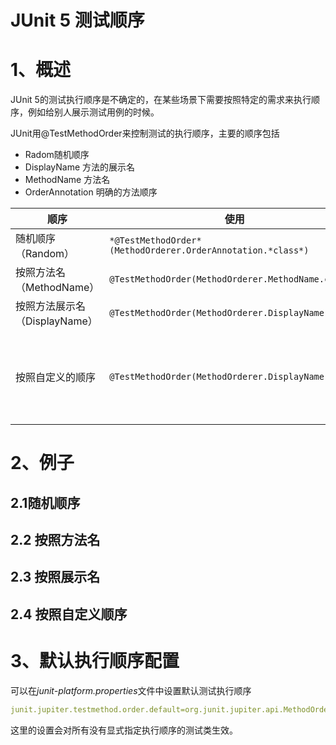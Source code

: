 # JUnit 5 测试顺序

# 1、概述

JUnit 5的测试执行顺序是不确定的，在某些场景下需要按照特定的需求来执行顺序，例如给别人展示测试用例的时候。

JUnit用@TestMethodOrder来控制测试的执行顺序，主要的顺序包括

- Radom随机顺序
- DisplayName 方法的展示名
- MethodName 方法名
- OrderAnnotation 明确的方法顺序

| 顺序                   | 使用                                                          | 描述                                       |
|----------------------|-------------------------------------------------------------|------------------------------------------|
| 随机顺序（Random）         | `*@TestMethodOrder*(MethodOrderer.OrderAnnotation.*class*)` | 随机顺序                                     |
| 按照方法名（MethodName）    | `@TestMethodOrder(MethodOrderer.MethodName.class)`          | 按照方法名名的字母顺序                              |
| 按照方法展示名（DisplayName） | `@TestMethodOrder(MethodOrderer.DisplayName.class)`         | 需要配合`@DisplayName`                       |
| 按照自定义的顺序             | `@TestMethodOrder(MethodOrderer.DisplayName.class)`         | 需要`@Order`来确定方法的顺序，顺序数字越小，方法越先执行；数字可以是负数 |

# 2、例子

## 2.1随机顺序

## 2.2 按照方法名


## 2.3 按照展示名


## 2.4 按照自定义顺序


# 3、默认执行顺序配置

可以在*junit-platform.properties*文件中设置默认测试执行顺序

```yaml
junit.jupiter.testmethod.order.default=org.junit.jupiter.api.MethodOrderer$DisplayName
```

这里的设置会对所有没有显式指定执行顺序的测试类生效。